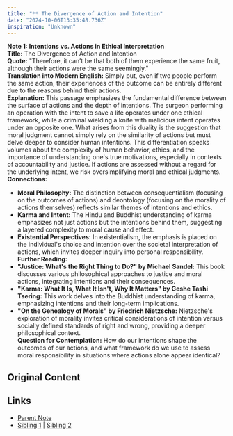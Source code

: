 ```yaml
---
title: "** The Divergence of Action and Intention"
date: "2024-10-06T13:35:48.736Z"
inspiration: "Unknown"
---
```


  
**Note 1: Intentions vs. Actions in Ethical Interpretation**  
**Title:** The Divergence of Action and Intention  
**Quote:** "Therefore, it can’t be that both of them experience the same fruit, although their actions were the same seemingly."  
**Translation into Modern English:** Simply put, even if two people perform the same action, their experiences of the outcome can be entirely different due to the reasons behind their actions.  
**Explanation:** This passage emphasizes the fundamental difference between the surface of actions and the depth of intentions. The surgeon performing an operation with the intent to save a life operates under one ethical framework, while a criminal wielding a knife with malicious intent operates under an opposite one. What arises from this duality is the suggestion that moral judgment cannot simply rely on the similarity of actions but must delve deeper to consider human intentions. This differentiation speaks volumes about the complexity of human behavior, ethics, and the importance of understanding one's true motivations, especially in contexts of accountability and justice. If actions are assessed without a regard for the underlying intent, we risk oversimplifying moral and ethical judgments.  
**Connections:**  
- **Moral Philosophy:** The distinction between consequentialism (focusing on the outcomes of actions) and deontology (focusing on the morality of actions themselves) reflects similar themes of intentions and ethics.  
- **Karma and Intent:** The Hindu and Buddhist understanding of karma emphasizes not just actions but the intentions behind them, suggesting a layered complexity to moral cause and effect.  
- **Existential Perspectives:** In existentialism, the emphasis is placed on the individual's choice and intention over the societal interpretation of actions, which invites deeper inquiry into personal responsibility.  
**Further Reading:**  
- **"Justice: What's the Right Thing to Do?" by Michael Sandel:** This book discusses various philosophical approaches to justice and moral actions, integrating intentions and their consequences.  
- **"Karma: What It Is, What It Isn't, Why It Matters" by Geshe Tashi Tsering:** This work delves into the Buddhist understanding of karma, emphasizing intentions and their long-term implications.  
- **"On the Genealogy of Morals" by Friedrich Nietzsche:** Nietzsche's exploration of morality invites critical considerations of intention versus socially defined standards of right and wrong, providing a deeper philosophical context.  
**Question for Contemplation:** How do our intentions shape the outcomes of our actions, and what framework do we use to assess moral responsibility in situations where actions alone appear identical?  


## Original Content



## Links

- [Parent Note](/parent-note.md)
- [Sibling 1](/zettel1.md) | [Sibling 2](/zettel2.md)
